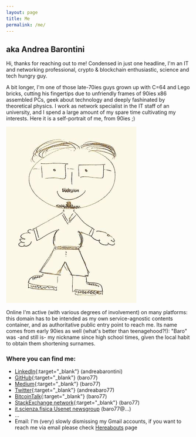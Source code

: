```yaml
---
layout: page
title: Me
permalink: /me/
---
```


## aka Andrea Barontini

Hi, thanks for reaching out to me! Condensed in just one headline, I'm an IT and networking professional, crypto & blockchain enthusiastic, science and tech hungry guy. 

A bit longer, I'm one of those late-70ies guys grown up with C=64 and Lego bricks, cutting his fingertips due to unfriendly frames of 90ies x86 assembled PCs, geek about technology and deeply fashinated by theoretical physics. I work as network specialist in the IT staff of an university, and I spend a large amount of my spare time cultivating my interests. Here it is a self-portrait of me, from 90ies ;) 

![Baro in the 90ies](/images/me.jpg)

Online I'm active (with various degrees of involvement) on many platforms: this domain has to be intended as my own service-agnostic contents container, and as authoritative public entry point to reach me. Its name comes from early 90ies as well (what's better than teenagehood?!): "Baro" was -and still is- my nickname since high school times, given the local habit to obtain them shortening surnames.

### Where you can find me: 
 
- [LinkedIn](https://www.linkedin.com/in/andreabarontini){:target="_blank"} (andreabarontini)
- [GitHub](https://github.com/baro77){:target="_blank"} (baro77)
- [Medium](https://baro77.medium.com){:target="_blank"} (baro77)
- [Twitter](https://twitter.com/andreabaro77){:target="_blank"} (andreabaro77)
- [BitcoinTalk](https://bitcointalk.org/index.php?action=profile;u=2686223){:target="_blank"} (baro77)
- [StackExchange network](https://stackexchange.com/users/20675050/baro77){:target="_blank"} (baro77)
- [it.scienza.fisica Usenet newsgroup](nntp://it.scienza.fisica) (baro77@...)
- ...
- Email: I'm (very) slowly dismissing my Gmail accounts, if you want to reach me via email please check [Hereabouts](https://www.bybaro.it/hereabouts) page
